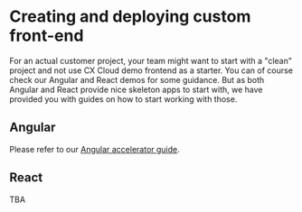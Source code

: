 # Creating and deploying custom front-end

For an actual customer project, your team might want to start with a "clean" project and not use CX Cloud demo frontend as a starter. You can of course check our Angular and React demos for some guidance. But as both Angular and React provide nice skeleton apps to start with, we have provided you with guides on how to start working with those.

## Angular

Please refer to our [Angular accelerator guide](../guides/frontend-accelerators.md).

## React

TBA

